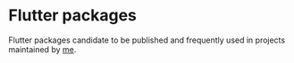 # Flutter packages

Flutter packages candidate to be published and frequently used in projects maintained by [me](https://github.com/pedrox-hs).
